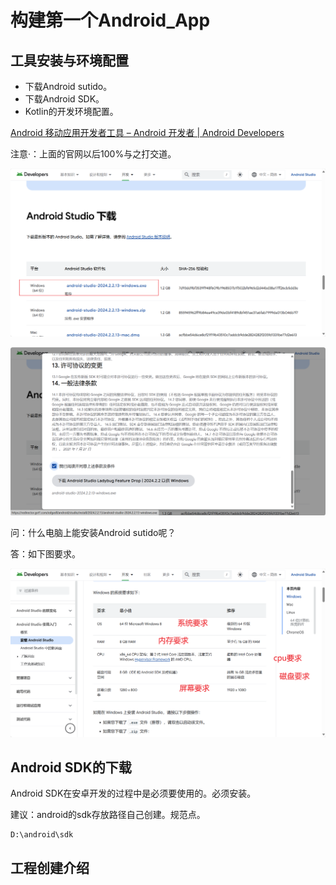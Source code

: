# 构建第一个Android_App







## 工具安装与环境配置

- 下载Android sutido。
- 下载Android SDK。
- Kotlin的开发环境配置。

[Android 移动应用开发者工具 – Android 开发者  | Android Developers](https://developer.android.google.cn/?hl=zh-cn)

注意·：上面的官网以后100%与之打交道。

![image-20250303182252958](demo01_2025_02_21.assets/image-20250303182252958.png)







![image-20250303182323497](demo01_2025_02_21.assets/image-20250303182323497.png)



问：什么电脑上能安装Android sutido呢？

答：如下图要求。

![image-20250303182734965](demo01_2025_02_21.assets/image-20250303182734965.png)



## Android SDK的下载

Android SDK在安卓开发的过程中是必须要使用的。必须安装。

建议：android的sdk存放路径自己创建。规范点。

```
D:\android\sdk
```





## 工程创建介绍































































































































